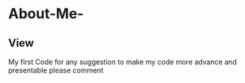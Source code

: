 # About-Me-
## View
My first Code for any suggestion to make my code more advance and presentable please comment  

